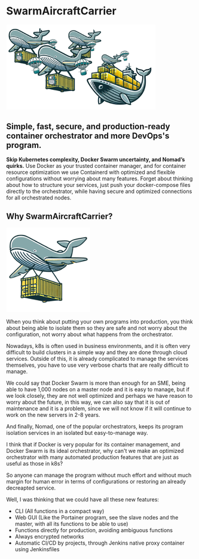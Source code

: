 # SwarmAircraftCarrier

<img src="https://github.com/HarryEddward/ContainerizedAircraftCarrier/blob/main/.github/img/banner_full.png?raw=true" alt="alt text" width="400">

## Simple, fast, secure, and production-ready container orchestrator and more DevOps's program.

**Skip Kubernetes complexity, Docker Swarm uncertainty, and Nomad’s quirks.** Use Docker as your trusted container manager, and for container resource optimization we use Containerd with optimized and flexible configurations without worrying about many features. Forget about thinking about how to structure your services, just push your docker-compose files directly to the orchestrator, while having secure and optimized connections for all orchestrated nodes.

## Why SwarmAircraftCarrier?
<img src="https://github.com/HarryEddward/ContainerizedAircraftCarrier/blob/main/.github/img/swarm_light.png?raw=true" alt="alt text" width="225">

When you think about putting your own programs into production, you think about being able to isolate them so they are safe and not worry about the configuration, not worry about what happens from the orchestrator.

Nowadays, k8s is often used in business environments, and it is often very difficult to build clusters in a simple way and they are done through cloud services. Outside of this, it is already complicated to manage the services themselves, you have to use very verbose charts that are really difficult to manage.

We could say that Docker Swarm is more than enough for an SME, being able to have 1,000 nodes on a master node and it is easy to manage, but if we look closely, they are not well optimized and perhaps we have reason to worry about the future, in this way, we can also say that it is out of maintenance and it is a problem, since we will not know if it will continue to work on the new servers in 2-8 years.

And finally, Nomad, one of the popular orchestrators, keeps its program isolation services in an isolated but easy-to-manage way.

I think that if Docker is very popular for its container management, and Docker Swarm is its ideal orchestrator, why can't we make an optimized orchestrator with many automated production features that are just as useful as those in k8s?

So anyone can manage the program without much effort and without much margin for human error in terms of configurations or restoring an already decreapted service.

Well, I was thinking that we could have all these new features:
- CLI (All functions in a compact way)
- Web GUI (Like the Portainer program, see the slave nodes and the master, with all its functions to be able to use)
- Functions directly for production, avoiding ambiguous functions
- Always encrypted networks
- Automatic CI/CD by projects, through Jenkins native proxy container using Jenkinsfiles
